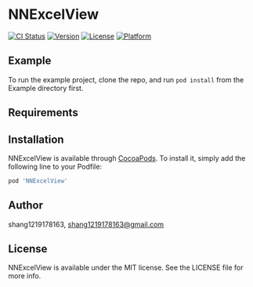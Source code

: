 # NNExcelView

[![CI Status](https://img.shields.io/travis/shang1219178163/NNExcelView.svg?style=flat)](https://travis-ci.org/shang1219178163/NNExcelView)
[![Version](https://img.shields.io/cocoapods/v/NNExcelView.svg?style=flat)](https://cocoapods.org/pods/NNExcelView)
[![License](https://img.shields.io/cocoapods/l/NNExcelView.svg?style=flat)](https://cocoapods.org/pods/NNExcelView)
[![Platform](https://img.shields.io/cocoapods/p/NNExcelView.svg?style=flat)](https://cocoapods.org/pods/NNExcelView)

## Example

To run the example project, clone the repo, and run `pod install` from the Example directory first.

## Requirements

## Installation

NNExcelView is available through [CocoaPods](https://cocoapods.org). To install
it, simply add the following line to your Podfile:

```ruby
pod 'NNExcelView'
```

## Author

shang1219178163, shang1219178163@gmail.com

## License

NNExcelView is available under the MIT license. See the LICENSE file for more info.
